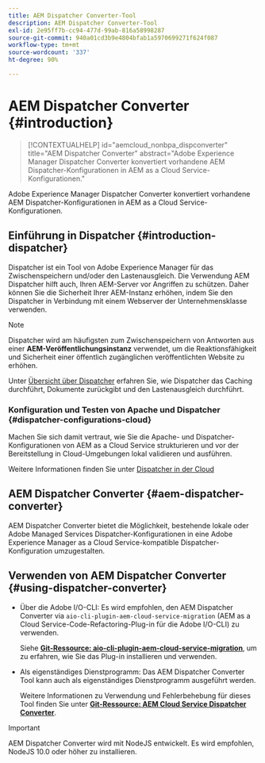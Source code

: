 ```yaml
---
title: AEM Dispatcher Converter-Tool
description: AEM Dispatcher Converter-Tool
exl-id: 2e95ff7b-cc94-477d-99ab-816a58998287
source-git-commit: 940a01cd3b9e4804bfab1a5970699271f624f087
workflow-type: tm+mt
source-wordcount: '337'
ht-degree: 90%

---
```


# AEM Dispatcher Converter {#introduction}

>[!CONTEXTUALHELP]
>id="aemcloud_nonbpa_dispconverter"
>title="AEM Dispatcher Converter"
>abstract="Adobe Experience Manager Dispatcher Converter konvertiert vorhandene AEM Dispatcher-Konfigurationen in AEM as a Cloud Service-Konfigurationen."

Adobe Experience Manager Dispatcher Converter konvertiert vorhandene AEM Dispatcher-Konfigurationen in AEM as a Cloud Service-Konfigurationen.

## Einführung in Dispatcher {#introduction-dispatcher}

Dispatcher ist ein Tool von Adobe Experience Manager für das Zwischenspeichern und/oder den Lastenausgleich. Die Verwendung AEM Dispatcher hilft auch, Ihren AEM-Server vor Angriffen zu schützen. Daher können Sie die Sicherheit Ihrer AEM-Instanz erhöhen, indem Sie den Dispatcher in Verbindung mit einem Webserver der Unternehmensklasse verwenden.

>[!NOTE]
>Dispatcher wird am häufigsten zum Zwischenspeichern von Antworten aus einer **AEM-Veröffentlichungsinstanz** verwendet, um die Reaktionsfähigkeit und Sicherheit einer öffentlich zugänglichen veröffentlichten Website zu erhöhen.

Unter [Übersicht über Dispatcher](https://experienceleague.adobe.com/docs/experience-manager-dispatcher/using/dispatcher.html?lang=de) erfahren Sie, wie Dispatcher das Caching durchführt, Dokumente zurückgibt und den Lastenausgleich durchführt.

### Konfiguration und Testen von Apache und Dispatcher {#dispatcher-configurations-cloud}

Machen Sie sich damit vertraut, wie Sie die Apache- und Dispatcher-Konfigurationen von AEM as a Cloud Service strukturieren und vor der Bereitstellung in Cloud-Umgebungen lokal validieren und ausführen.

Weitere Informationen finden Sie unter [Dispatcher in der Cloud](https://experienceleague.adobe.com/docs/experience-manager-cloud-service/implementing/content-delivery/disp-overview.html?lang=de)

## AEM Dispatcher Converter {#aem-dispatcher-converter}

AEM Dispatcher Converter bietet die Möglichkeit, bestehende lokale oder Adobe Managed Services Dispatcher-Konfigurationen in eine Adobe Experience Manager as a Cloud Service-kompatible Dispatcher-Konfiguration umzugestalten.

## Verwenden von AEM Dispatcher Converter {#using-dispatcher-converter}

* Über die Adobe I/O-CLI: Es wird empfohlen, den AEM Dispatcher Converter via `aio-cli-plugin-aem-cloud-service-migration` (AEM as a Cloud Service-Code-Refactoring-Plug-in für die Adobe I/O-CLI) zu verwenden.

  Siehe **[Git-Ressource: aio-cli-plugin-aem-cloud-service-migration](https://github.com/adobe/aio-cli-plugin-aem-cloud-service-migration#introduction)**, um zu erfahren, wie Sie das Plug-in installieren und verwenden.

* Als eigenständiges Dienstprogramm: Das AEM Dispatcher Converter Tool kann auch als eigenständiges Dienstprogramm ausgeführt werden.

  Weitere Informationen zu Verwendung und Fehlerbehebung für dieses Tool finden Sie unter **[Git-Ressource: AEM Cloud Service Dispatcher Converter](https://github.com/adobe/aem-cloud-service-source-migration/tree/master/packages/dispatcher-converter)**.

>[!IMPORTANT]
>AEM Dispatcher Converter wird mit NodeJS entwickelt. Es wird empfohlen, NodeJS 10.0 oder höher zu installieren.
